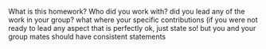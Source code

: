 What is this homework?
Who did you work with?
did you lead any of the work in your group? what where your specific contributions (if you were not ready to lead any aspect that is perfectly ok, just state so! but you and your group mates should have consistent statements
